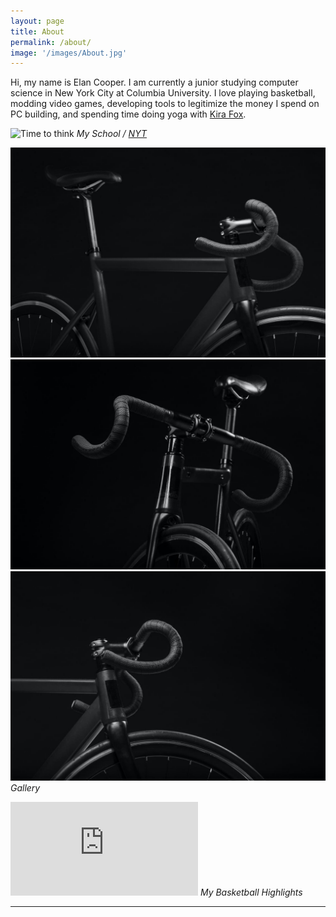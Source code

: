 ```yaml
---
layout: page
title: About
permalink: /about/
image: '/images/About.jpg'
---
```


Hi, my name is Elan Cooper. I am currently a junior studying computer science in New York City at Columbia University. I love playing basketball, modding video games, developing tools to legitimize the money I spend on PC building, and spending time doing yoga with [Kira Fox](https://www.instagram.com/trendyandbendy/).

![Time to think]({{site.baseurl}}/images/Columbia_University.jpg)
*My School / [NYT](https://www.nytimes.com/2020/03/08/nyregion/columbia-classes-canceled-coronavirus.html)*

<div class="gallery-box">
  <div class="gallery">
    <img src="/images/900.jpg">
    <img src="/images/901.jpg">
    <img src="/images/902.jpg">
  </div>
  <em>Gallery</em>
</div>

<div class="video">
  <p>
    <iframe src="https://www.youtube.com/embed/LUFwDQQUyC8" frameborder="0" allowfullscreen></iframe>
    <em>
      My Basketball Highlights
    </em>
  </p>
</div>


<hr>
